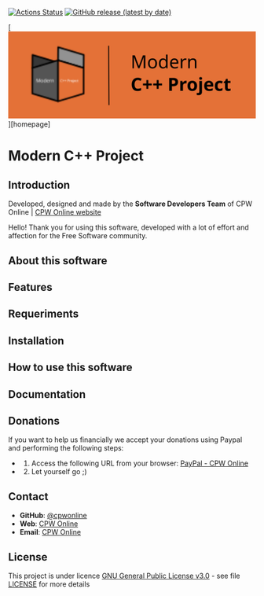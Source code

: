 [![Actions Status](https://github.com/cpwonline/modern-cxx-project/workflows/Linux/badge.svg)](https://github.com/cpwonline/modern-cxx-project/actions)
[![GitHub release (latest by date)](https://img.shields.io/github/v/release/cpwonline/modern-cxx-project)](https://github.com/cpwonline/modern-cxx-project/releases)

[![banner](docs/images/Banner.svg)][homepage]

# Modern C++ Project

## Introduction

Developed, designed and made by the **Software Developers Team** of CPW Online | [CPW Online website](https://cpwonline.org)

Hello! Thank you for using this software, developed with a lot of effort and affection for the Free Software community.

## About this software

## Features

## Requeriments

## Installation

## How to use this software

## Documentation

## Donations

If you want to help us financially we accept your donations using
Paypal and performing the following steps:

- 1. Access the following URL from your browser: [PayPal - CPW Online](https://paypal.me/cpwonline)
- 2. Let yourself go ;)

## Contact

- **GitHub**: [@cpwonline](https://www.github.com/cpwonline)
- **Web**: [CPW Online](https://www.cpwonline.org)
- **Email**: [CPW Online](mailto:support@cpwonline.org)

## License

This project is under licence [GNU General Public License v3.0](https://www.gnu.org/licenses/gpl-3.0-standalone.html) - see file [LICENSE](LICENSE) for more details
